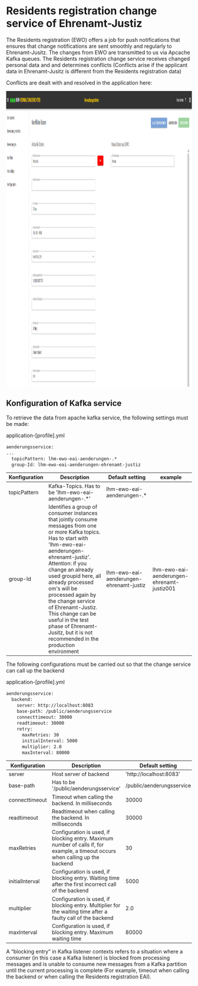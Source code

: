 # Residents registration change service  of Ehrenamt-Justiz

The Residents registration (EWO) offers a job for push notifications that ensures that change notifications are sent smoothly and regularly to Ehrenamt-Jusitz.
The changes from EWO are transmitted to us via Apcache Kafka queues. The Residents registration change service receives changed personal data and and determines conflicts (Conflicts arise if the applicant data in Ehrenamt-Jusitz is different from the Residents registration data)

Conflicts are dealt with and resolved in the application here:
<p>
    <img height="800" src="../docs/images/KonflikteBearbeiten.PNG"  alt="Konflikte bearbeiten und lösen"/>
</p>

## Konfiguration of Kafka service
To retrieve the data from apache kafka service, the following settings must be made:

application-[profile].yml
```
aenderungsservice:
...
  topicPattern: lhm-ewo-eai-aenderungen-.*
  group-Id: lhm-ewo-eai-aenderungen-ehrenamt-justiz
  ```

| Konfiguration | Description | Default setting | example |
| ------------- | ------------- | ------------- | ------------- |
| topicPattern  | Kafka-Topics. Has to be 'lhm-ewo-eai-aenderungen-.*' | lhm-ewo-eai-aenderungen-.* | |
| group-Id | Identifies a group of consumer instances that jointly consume messages from one or more Kafka topics. Has to start with 'lhm-ewo-eai-aenderungen-ehrenamt-justiz'. Attention: if you change an already used groupid here, all already processed om's will be processed again by the change service of Ehrenamt-Justiz. This change can be useful in the test phase of Ehrenamt-Jusitz, but it is not recommended in the production environment | lhm-ewo-eai-aenderungen-ehrenamt-justiz | lhm-ewo-eai-aenderungen-ehrenamt-justiz001 |

The following configurations must be carried out so that the change service can call up the backend

application-[profile].yml
```
aenderungsservice:
  backend:
    server: http://localhost:8083
    base-path: /public/aenderungsservice
    connecttimeout: 30000
    readtimeout: 30000
    retry:
      maxRetries: 30
      initialInterval: 5000
      multiplier: 2.0
      maxInterval: 80000
  ```
| Konfiguration | Description | Default setting |
| ------------- | ------------- | ------------- |
| server  | Host server of backend | 'http://localhost:8083' |
| base-path | Has to be '/public/aenderungsservice' | /public/aenderungsservice |
| connecttimeout | Timeout when calling the backend. In milliseconds | 30000 |
| readtimeout | Readtimeout when calling the backend. In milliseconds | 30000 |
| maxRetries | Configuration is used, if blocking entry. Maximum number of calls if, for example, a timeout occurs when calling up the backend | 30 |
| initialInterval | Configuration is used, if blocking entry. Waiting time after the first incorrect call of the backend | 5000 |
| multiplier | Configuration is used, if blocking entry. Multiplier for the waiting time after a faulty call of the backend | 2.0 |
| maxInterval | Configuration is used, if blocking entry. Maximum waiting time  | 80000 |

A “blocking entry” in Kafka listener contexts refers to a situation where a consumer (in this case a Kafka listener) is blocked from processing messages and is unable to consume new messages from a Kafka partition until the current processing is complete (For example, timeout when calling the backend or when calling the Residents registration EAI).
